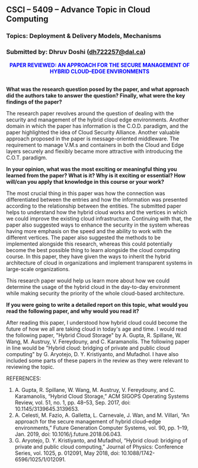 ## CSCI – 5409 – Advance Topic in Cloud Computing 

### Topics: Deployment & Delivery Models, Mechanisms 

### Submitted by: Dhruv Doshi (dh722257@dal.ca) 

<div align="center" style="color:blue;">
<strong><b>PAPER REVIEWED: AN APPROACH FOR THE SECURE MANAGEMENT OF HYBRID CLOUD–EDGE ENVIRONMENTS </b></strong>
</div>

<br>

**What was the research question posed by the paper, and what approach did the authors take to answer the question? Finally, what were the key findings of the paper?**

The research paper revolves around the question of dealing with the security and management of the hybrid cloud edge environments. Another domain in which the paper has information is the C.O.D. paradigm, and the paper highlighted the idea of Cloud Security Alliance. Another valuable approach proposed in the paper is message-oriented middleware. The requirement to manage V.M.s and containers in both the Cloud and Edge layers securely and flexibly became more attractive with introducing the C.O.T. paradigm. 

**In your opinion, what was the most exciting or meaningful thing you learned from the paper? What is it? Why is it exciting or essential? How will/can you apply that knowledge in this course or your work?**

The most crucial thing in this paper was how the connection was differentiated between the entries and how the information was presented according to the relationship between the entities. The submitted paper helps to understand how the hybrid cloud works and the vertices in which we could improve the existing cloud infrastructure. Continuing with that, the paper also suggested ways to enhance the security in the system whereas having more emphasis on the speed and the ability to work with the different vertices. The paper also suggested the methods to be implemented alongside this research, whereas this could potentially become the best possible thing to learn alongside the cloud computing course. In this paper, they have given the ways to inherit the hybrid architecture of cloud in organizations and implement transparent systems in large-scale organizations.  

This research paper would help us learn more about how we could determine the usage of the hybrid cloud in the day-to-day environment while making security the priority of the whole cloud-based architecture. 

**If you were going to write a detailed report on this topic, what would you read the following paper, and why would you read it?**

After reading this paper, I understood how hybrid cloud could become the future of how we all are taking cloud in today's age and time. I would read the following paper, "Hybrid Cloud Storage" by A. Gupta, R. Spillane, W. Wang, M. Austruy, V. Fereydouny, and C. Karamanolis. The following paper in line would be "Hybrid cloud: bridging of private and public cloud computing" by G. Aryotejo, D. Y. Kristiyanto, and Mufadhol. I have also included some parts of these papers in the review as they were relevant to reviewing the topic. 

REFERENCES: 

1. A. Gupta, R. Spillane, W. Wang, M. Austruy, V. Fereydouny, and C. Karamanolis, “Hybrid Cloud Storage,” ACM SIGOPS Operating Systems Review, vol. 51, no. 1, pp. 48–53, Sep. 2017, doi: 10.1145/3139645.3139653. 
2. A. Celesti, M. Fazio, A. Galletta, L. Carnevale, J. Wan, and M. Villari, “An approach for the secure management of hybrid cloud–edge environments,” Future Generation Computer Systems, vol. 90, pp. 1–19, Jan. 2019, doi: 10.1016/j.future.2018.06.043. 
3. G. Aryotejo, D. Y. Kristiyanto, and Mufadhol, “Hybrid cloud: bridging of private and public cloud computing,” Journal of Physics: Conference Series, vol. 1025, p. 012091, May 2018, doi: 10.1088/1742-6596/1025/1/012091. 
